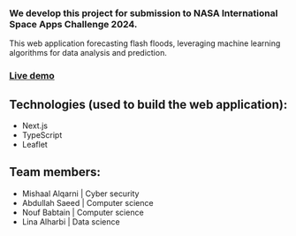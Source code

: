 ### We develop this project for submission to NASA International Space Apps Challenge 2024.
This web application forecasting flash floods, leveraging machine learning algorithms for data analysis and prediction.
### [Live demo](weather-vision-iota.vercel.app)

## Technologies (used to build the web application):
 - Next.js
 - TypeScript
 - Leaflet

## Team members:
 - Mishaal Alqarni | Cyber security
 - Abdullah Saeed | Computer science
 - Nouf Babtain | Computer science
 - Lina Alharbi | Data science
